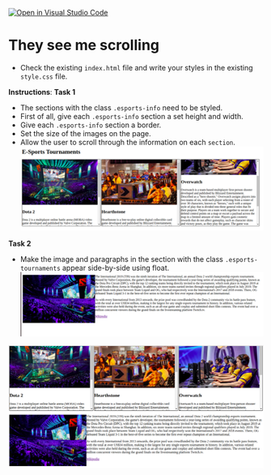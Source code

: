 [![Open in Visual Studio Code](https://classroom.github.com/assets/open-in-vscode-c66648af7eb3fe8bc4f294546bfd86ef473780cde1dea487d3c4ff354943c9ae.svg)](https://classroom.github.com/online_ide?assignment_repo_id=9686030&assignment_repo_type=AssignmentRepo)
# They see me scrolling
* Check the existing `index.html` file and write your styles in the existing `style.css` file.

**Instructions**: 
**Task 1**
* The sections with the class `.esports-info` need to be styled. 
* First of all, give each `.esports-info` section a set height and width.
* Give each `.esports-info` section a border. 
* Set the size of the images on the page. 
* Allow the user to scroll through the information on each `section`.
![reference-task1](/images/reference-task1.png)

**Task 2**
* Make the image and paragraphs in the section with the class `.esports-tournaments` appear side-by-side using float. 
![reference-task2](/images/reference-task2.png)

![reference-task](/images/reference.png)